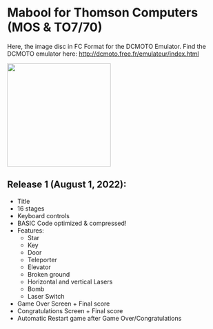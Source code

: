 # Mabool for Thomson Computers (MOS & TO7/70)
Here, the image disc in FC Format for the DCMOTO Emulator.
Find the DCMOTO emulator here: http://dcmoto.free.fr/emulateur/index.html

<img src="https://user-images.githubusercontent.com/11832290/182225021-59e86036-4641-4baa-87e4-0dc2f3399426.png" style="width:25vw">

Release 1 (August 1, 2022): 
-------------------------
- Title
- 16 stages
- Keyboard controls
- BASIC Code optimized & compressed!
- Features:
  - Star
  - Key
  - Door
  - Teleporter
  - Elevator
  - Broken ground
  - Horizontal and vertical Lasers
  - Bomb
  - Laser Switch
- Game Over Screen + Final score
- Congratulations Screen + Final score
- Automatic Restart game after Game Over/Congratulations

